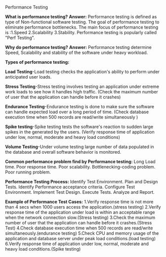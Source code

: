Performance Testing

**What is performance testing?**
**Answer:** Performance testing is defined as type of Non-functional software testing.
The goal of performance testing to eliminate performance bottlenecks.
The main focus of performance testing is :1.Speed
                                          2.Scalability
                                          3.Stability.
Performance testing is popularly called "Perf Testing".

**Why do performance testing?**
**Answer:** Performance testing determine Speed, Scalability and stability of the software under
heavy workload.

**Types of performance testing:**

**Load Testing**-Load testing checks the application's ability to perform under anticipated user loads.

**Stress Testing**-Stress testing involves testing an application under extreme work loads to see how it handles high traffic.
(Check the maximum number of user that the application can handle before it crashes)

 **Endurance Testing**-Endurance testing is done to make sure the software can handle expected load over a long period of time.
(Check database execution time when 500 records are read/write simultaneously )

**Spike testing**-Spike testing tests the software's reaction to sudden large spikes in the generated by the users.
(Verify response time of application under low, normal, moderate and heavy load conditions)

**Volume Testing**-Under volume testing large number of data populated in the database and overall software behavior is monitored.

**Common performance problem find by Performance testing:**
Long Load time.
Poor response time.
Poor scalability.
Bottlenecking-coding problem. Poor running problem.

**Performance Testing Process:**
Identify Test Environment.
Plan and Design Tests.
Identify Performance acceptance criteria.
Configure Test Environment.
Implement Test Design.
Execute Tests.
Analyze and Report.

**Example of Performance Test Cases:**
1.Verify response time is not more than 4 secs when 1000 users access the application.(stress testing)
2.Verify response time of the application under load is within an acceptable range when the network connection slow.(Stress testing)
3.Check the maximum number of user that the application can handle before it crashes.(Stress Test)
4.Check database execution time when 500 records are read/write simultaneously.(endurance testing)
5.Check CPU and memory usage of the application and database server under peak load conditions.(load testing)
6.Verify response time of application under low, normal, moderate and heavy load conditions.(Spike testing)


